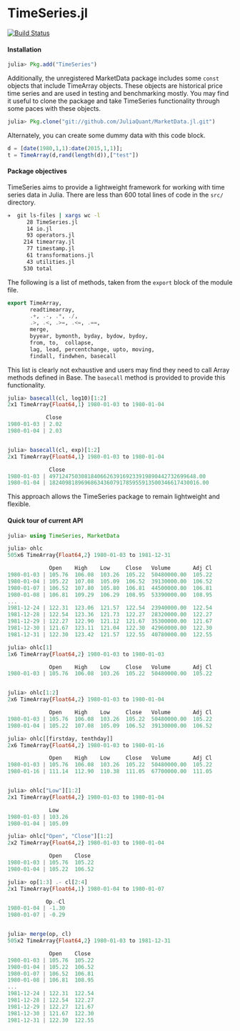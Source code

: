 TimeSeries.jl
============
[![Build Status](https://travis-ci.org/JuliaStats/TimeSeries.jl.png)](https://travis-ci.org/JuliaStats/TimeSeries.jl)

#### Installation

````julia
julia> Pkg.add("TimeSeries")
````
Additionally, the unregistered MarketData package includes some `const` objects that include TimeArray objects. These
objects are historical price time series and are used in testing and benchmarking mostly. You may find it useful to 
clone the package and take TimeSeries functionality through some paces with these objects. 

````julia
julia> Pkg.clone("git://github.com/JuliaQuant/MarketData.jl.git")
````

Alternately, you can create some dummy data with this code block.

````julia
d = [date(1980,1,1):date(2015,1,1)];
t = TimeArray(d,rand(length(d)),["test"])
````

#### Package objectives

TimeSeries aims to provide a lightweight framework for working with time series data in Julia. There are less than 600 total lines of code 
in the `src/` directory.

````bash
✈  git ls-files | xargs wc -l
      28 TimeSeries.jl
      14 io.jl
      93 operators.jl
     214 timearray.jl
      77 timestamp.jl
      61 transformations.jl
      43 utilities.jl
     530 total
````

The following is a list of methods, taken from the `export` block of the module file. 

````julia
export TimeArray, 
       readtimearray,
       .+, .-, .*, ./, 
       .>, .<, .>=, .<=, .==,  
       merge, 
       byyear, bymonth, byday, bydow, bydoy,  
       from, to,  collapse,                    
       lag, lead, percentchange, upto, moving,                                  
       findall, findwhen, basecall
````
This list is clearly not exhaustive and users may find they need to call Array methods defined in Base. The `basecall` method is provided
to provide this functionality. 

````julia
julia> basecall(cl, log10)[1:2]
2x1 TimeArray{Float64,1} 1980-01-03 to 1980-01-04

            Close
1980-01-03 | 2.02
1980-01-04 | 2.03


julia> basecall(cl, exp)[1:2]
2x1 TimeArray{Float64,1} 1980-01-03 to 1980-01-04

             Close
1980-01-03 | 4971247503081840662639169233919890442732699648.00
1980-01-04 | 18240981896968634360791785955913500346617430016.00

````
This approach allows the TimeSeries package to remain lightweight and flexible. 

#### Quick tour of current API

````julia
julia> using TimeSeries, MarketData

julia> ohlc
505x6 TimeArray{Float64,2} 1980-01-03 to 1981-12-31

             Open    High    Low     Close   Volume       Adj Cl
1980-01-03 | 105.76  106.08  103.26  105.22  50480000.00  105.22
1980-01-04 | 105.22  107.08  105.09  106.52  39130000.00  106.52
1980-01-07 | 106.52  107.80  105.80  106.81  44500000.00  106.81
1980-01-08 | 106.81  109.29  106.29  108.95  53390000.00  108.95
...
1981-12-24 | 122.31  123.06  121.57  122.54  23940000.00  122.54
1981-12-28 | 122.54  123.36  121.73  122.27  28320000.00  122.27
1981-12-29 | 122.27  122.90  121.12  121.67  35300000.00  121.67
1981-12-30 | 121.67  123.11  121.04  122.30  42960000.00  122.30
1981-12-31 | 122.30  123.42  121.57  122.55  40780000.00  122.55

julia> ohlc[1]
1x6 TimeArray{Float64,2} 1980-01-03 to 1980-01-03

             Open    High    Low     Close   Volume       Adj Cl
1980-01-03 | 105.76  106.08  103.26  105.22  50480000.00  105.22


julia> ohlc[1:2]
2x6 TimeArray{Float64,2} 1980-01-03 to 1980-01-04

             Open    High    Low     Close   Volume       Adj Cl
1980-01-03 | 105.76  106.08  103.26  105.22  50480000.00  105.22
1980-01-04 | 105.22  107.08  105.09  106.52  39130000.00  106.52

julia> ohlc[[firstday, tenthday]]
2x6 TimeArray{Float64,2} 1980-01-03 to 1980-01-16

             Open    High    Low     Close   Volume       Adj Cl
1980-01-03 | 105.76  106.08  103.26  105.22  50480000.00  105.22
1980-01-16 | 111.14  112.90  110.38  111.05  67700000.00  111.05


julia> ohlc["Low"][1:2]
2x1 TimeArray{Float64,2} 1980-01-03 to 1980-01-04

             Low
1980-01-03 | 103.26
1980-01-04 | 105.09

julia> ohlc["Open", "Close"][1:2]
2x2 TimeArray{Float64,2} 1980-01-03 to 1980-01-04

             Open    Close
1980-01-03 | 105.76  105.22
1980-01-04 | 105.22  106.52

julia> op[1:3] .- cl[2:4]
2x1 TimeArray{Float64,1} 1980-01-04 to 1980-01-07

            Op.-Cl
1980-01-04 | -1.30
1980-01-07 | -0.29


julia> merge(op, cl)
505x2 TimeArray{Float64,2} 1980-01-03 to 1981-12-31

             Open    Close
1980-01-03 | 105.76  105.22
1980-01-04 | 105.22  106.52
1980-01-07 | 106.52  106.81
1980-01-08 | 106.81  108.95
...
1981-12-24 | 122.31  122.54
1981-12-28 | 122.54  122.27
1981-12-29 | 122.27  121.67
1981-12-30 | 121.67  122.30
1981-12-31 | 122.30  122.55
````
